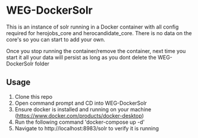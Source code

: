 # WEG-DockerSolr

This is an instance of solr running in a Docker container with all config required for herojobs_core and herocandidate_core. There is no data on the core's so you can start to add your own.

Once you stop running the container/remove the container, next time you start it all your data will persist as long as you dont delete the WEG-DockerSolr folder

## Usage
1. Clone this repo
2. Open command prompt and CD into WEG-DockerSolr
3. Ensure docker is installed and running on your machine (https://www.docker.com/products/docker-desktop)
4. Run the following command 'docker-compose up -d'
5. Navigate to http://localhost:8983/solr to verify it is running
